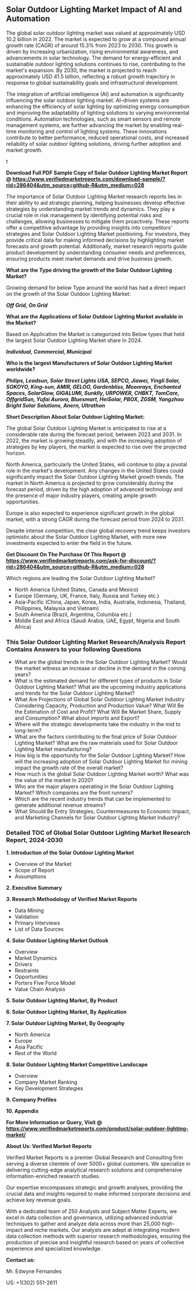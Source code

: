 <h2>Solar Outdoor Lighting Market Impact of AI and Automation</h2><p>The global solar outdoor lighting market was valued at approximately USD 10.2 billion in 2022. The market is expected to grow at a compound annual growth rate (CAGR) of around 15.3% from 2023 to 2030. This growth is driven by increasing urbanization, rising environmental awareness, and advancements in solar technology. The demand for energy-efficient and sustainable outdoor lighting solutions continues to rise, contributing to the market's expansion. By 2030, the market is projected to reach approximately USD 41.5 billion, reflecting a robust growth trajectory in response to global sustainability goals and infrastructural development.</p><p>The integration of artificial intelligence (AI) and automation is significantly influencing the solar outdoor lighting market. AI-driven systems are enhancing the efficiency of solar lighting by optimizing energy consumption and improving the adaptability of lighting solutions to varying environmental conditions. Automation technologies, such as smart sensors and remote management systems, are further advancing the market by enabling real-time monitoring and control of lighting systems. These innovations contribute to better performance, reduced operational costs, and increased reliability of solar outdoor lighting solutions, driving further adoption and market growth.</p>t</p><p id="" class=""><strong>Download Full PDF Sample Copy of Solar Outdoor Lighting Market Report @ <a href="https://www.verifiedmarketreports.com/download-sample/?rid=286404&utm_source=github-R&utm_medium=028" target="_blank">https://www.verifiedmarketreports.com/download-sample/?rid=286404&utm_source=github-R&utm_medium=028</a></strong></p><p>The importance of&nbsp;Solar Outdoor Lighting Market research reports lies in their ability to aid strategic planning, helping businesses develop effective strategies by understanding market trends and dynamics. They play a crucial role in risk management by identifying potential risks and challenges, allowing businesses to mitigate them proactively. These reports offer a competitive advantage by providing insights into competitors' strategies and Solar Outdoor Lighting Market positioning. For investors, they provide critical data for making informed decisions by highlighting market forecasts and growth potential. Additionally, market research reports guide product development by understanding consumer needs and preferences, ensuring products meet market demands and drive business growth.</p><p><strong>What are the&nbsp;Type driving the growth of the Solar Outdoor Lighting Market?</strong></p><p id="" class="">Growing demand for below Type around the world has had a direct impact on the growth of the Solar Outdoor Lighting Market:</p><em><strong>Off Grid, On Grid</strong></em></p><strong>What are the&nbsp;Applications&nbsp;of Solar Outdoor Lighting Market available in the Market?</strong></p><p id="" class="">Based on Application the Market is categorized into Below types that held the largest Solar Outdoor Lighting Market share In 2024.</p><em><strong>Individual, Commercial, Municipal</strong></em></p><strong>Who is the largest Manufacturers of Solar Outdoor Lighting Market worldwide?</strong></p><p><em><strong>Philips, Leadsun, Solar Street Lights USA, SEPCO, Jiawei, Yingli Solar, SOKOYO, King-sun, AMIR, GELOO, Gardenbliss, Moonrays, Enchanted Spaces, SolarGlow, GIGALUMI, Sunklly, URPOWER, CHBKT, TomCare, OffgridSun, Yufai Aurora, Bluesmart, HeiSolar, PBOX, ZGSM, Yangzhou Bright Solar Solutions, Anern, Ultrathon</strong></em></p><p id="" class=""><strong>Short Description About Solar Outdoor Lighting Market:</strong></p><p>The global Solar Outdoor Lighting Market is anticipated to rise at a considerable rate during the forecast period, between 2023 and 2031. In 2022, the market is growing steadily, and with the increasing adoption of strategies by key players, the market is expected to rise over the projected horizon.</p><p>North America, particularly the United States, will continue to play a pivotal role in the market's development. Any changes in the United States could significantly impact the Solar Outdoor Lighting Market growth trends. The market in North America is projected to grow considerably during the forecast period, driven by the high adoption of advanced technology and the presence of major industry players, creating ample growth opportunities.</p><p>Europe is also expected to experience significant growth in the global market, with a strong CAGR during the forecast period from 2024 to 2031.</p><p>Despite intense competition, the clear global recovery trend keeps investors optimistic about the Solar Outdoor Lighting Market, with more new investments expected to enter the field in the future.</p><p id="" class=""><strong>Get Discount On The Purchase Of This Report @ <a href="https://www.verifiedmarketreports.com/ask-for-discount/?rid=286404&utm_source=github-R&utm_medium=028" target="_blank">https://www.verifiedmarketreports.com/ask-for-discount/?rid=286404&utm_source=github-R&utm_medium=028</a></strong></p>Which regions are leading the Solar Outdoor Lighting Market?</p><ul><li>North America (United States, Canada and Mexico)</li><li>Europe (Germany, UK, France, Italy, Russia and Turkey etc.)</li><li>Asia-Pacific (China, Japan, Korea, India, Australia, Indonesia, Thailand, Philippines, Malaysia and Vietnam)</li><li>South America (Brazil, Argentina, Columbia etc.)</li><li>Middle East and Africa (Saudi Arabia, UAE, Egypt, Nigeria and South Africa)</li></ul><h3 id="" class="">This Solar Outdoor Lighting Market Research/Analysis Report Contains Answers to your following Questions</h3><ul><li>What are the global trends in the Solar Outdoor Lighting Market? Would the market witness an increase or decline in the demand in the coming years?</li><li>What is the estimated demand for different types of products in Solar Outdoor Lighting Market? What are the upcoming industry applications and trends for the Solar Outdoor Lighting Market?</li><li>What Are Projections of Global Solar Outdoor Lighting Market Industry Considering Capacity, Production and Production Value? What Will Be the Estimation of Cost and Profit? What Will Be Market Share, Supply and Consumption? What about imports and Export?</li><li>Where will the strategic developments take the industry in the mid to long-term?</li><li>What are the factors contributing to the final price of Solar Outdoor Lighting Market? What are the raw materials used for Solar Outdoor Lighting Market manufacturing?</li><li>How big is the opportunity for the Solar Outdoor Lighting Market? How will the increasing adoption of Solar Outdoor Lighting Market for mining impact the growth rate of the overall market?</li><li>How much is the global Solar Outdoor Lighting Market worth? What was the value of the market In 2020?</li><li>Who are the major players operating in the Solar Outdoor Lighting Market? Which companies are the front runners?</li><li>Which are the recent industry trends that can be implemented to generate additional revenue streams?</li><li>What Should Be Entry Strategies, Countermeasures to Economic Impact, and Marketing Channels for Solar Outdoor Lighting Market Industry?</li></ul><h3 id="" class="">Detailed TOC of Global Solar Outdoor Lighting Market Research Report, 2024-2030</h3><p id="" class=""><strong>1. Introduction of the Solar Outdoor Lighting Market</strong></p><ul><li>Overview of the Market</li><li>Scope of Report</li><li>Assumptions</li></ul><p id="" class=""><strong>2. Executive Summary</strong></p><p id="" class=""><strong>3. Research Methodology of Verified Market Reports</strong></p><ul><li>Data Mining</li><li>Validation</li><li>Primary Interviews</li><li>List of Data Sources</li></ul><p id="" class=""><strong>4. Solar Outdoor Lighting Market Outlook</strong></p><ul><li>Overview</li><li>Market Dynamics</li><li>Drivers</li><li>Restraints</li><li>Opportunities</li><li>Porters Five Force Model</li><li>Value Chain Analysis</li></ul><p id="" class=""><strong>5. Solar Outdoor Lighting Market, By Product</strong></p><p id="" class=""><strong>6. Solar Outdoor Lighting Market, By Application</strong></p><p id="" class=""><strong>7. Solar Outdoor Lighting Market, By Geography</strong></p><ul><li>North America</li><li>Europe</li><li>Asia Pacific</li><li>Rest of the World</li></ul><p id="" class=""><strong>8. Solar Outdoor Lighting Market Competitive Landscape</strong></p><ul><li>Overview</li><li>Company Market Ranking</li><li>Key Development Strategies</li></ul><p id="" class=""><strong>9. Company Profiles</strong></p><p id="" class=""><strong>10. Appendix</strong></p><p id="" class=""><strong>For More Information or Query, Visit @ <a href="https://www.verifiedmarketreports.com/product/solar-outdoor-lighting-market/" target="_blank">https://www.verifiedmarketreports.com/product/solar-outdoor-lighting-market/</a></strong></p><p id="" class=""><strong>About Us: Verified Market Reports</strong></p><p id="" class="">Verified Market Reports is a premier Global Research and Consulting firm serving a diverse clientele of over 5000+ global customers. We specialize in delivering cutting-edge analytical research solutions and comprehensive information-enriched research studies.</p><p id="" class="">Our expertise encompasses strategic and growth analyses, providing the crucial data and insights required to make informed corporate decisions and achieve key revenue goals.</p><p id="" class="">With a dedicated team of 250 Analysts and Subject Matter Experts, we excel in data collection and governance, utilizing advanced industrial techniques to gather and analyze data across more than 25,000 high-impact and niche markets. Our analysts are adept at integrating modern data collection methods with superior research methodologies, ensuring the production of precise and insightful research based on years of collective experience and specialized knowledge.</p><p id="" class=""><strong>Contact us:</strong></p><p id="" class="">Mr. Edwyne Fernandes</p><p id="" class="">US: +1(302) 551-2611</p>